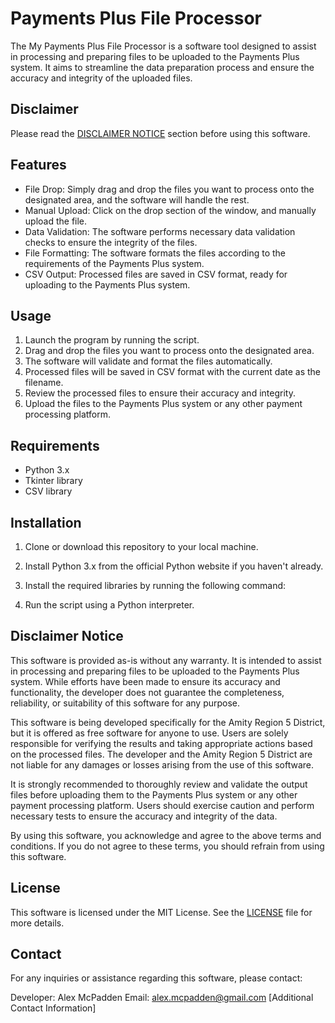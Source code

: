# Payments Plus File Processor

The My Payments Plus File Processor is a software tool designed to assist in processing and preparing files to be uploaded to the Payments Plus system. It aims to streamline the data preparation process and ensure the accuracy and integrity of the uploaded files.

## Disclaimer

Please read the [DISCLAIMER NOTICE](#disclaimer-notice) section before using this software.

## Features

- File Drop: Simply drag and drop the files you want to process onto the designated area, and the software will handle the rest.
- Manual Upload: Click on the drop section of the window, and manually upload the file.
- Data Validation: The software performs necessary data validation checks to ensure the integrity of the files.
- File Formatting: The software formats the files according to the requirements of the Payments Plus system.
- CSV Output: Processed files are saved in CSV format, ready for uploading to the Payments Plus system.

## Usage

1. Launch the program by running the script.
2. Drag and drop the files you want to process onto the designated area.
3. The software will validate and format the files automatically.
4. Processed files will be saved in CSV format with the current date as the filename.
5. Review the processed files to ensure their accuracy and integrity.
6. Upload the files to the Payments Plus system or any other payment processing platform.

## Requirements

- Python 3.x
- Tkinter library
- CSV library

## Installation

1. Clone or download this repository to your local machine.
2. Install Python 3.x from the official Python website if you haven't already.
3. Install the required libraries by running the following command:

4. Run the script using a Python interpreter.

## Disclaimer Notice

This software is provided as-is without any warranty. It is intended to assist in processing and preparing files to be uploaded to the Payments Plus system. While efforts have been made to ensure its accuracy and functionality, the developer does not guarantee the completeness, reliability, or suitability of this software for any purpose.

This software is being developed specifically for the Amity Region 5 District, but it is offered as free software for anyone to use. Users are solely responsible for verifying the results and taking appropriate actions based on the processed files. The developer and the Amity Region 5 District are not liable for any damages or losses arising from the use of this software.

It is strongly recommended to thoroughly review and validate the output files before uploading them to the Payments Plus system or any other payment processing platform. Users should exercise caution and perform necessary tests to ensure the accuracy and integrity of the data.

By using this software, you acknowledge and agree to the above terms and conditions. If you do not agree to these terms, you should refrain from using this software.

## License

This software is licensed under the MIT License. See the [LICENSE](LICENSE) file for more details.

## Contact

For any inquiries or assistance regarding this software, please contact:

Developer: Alex McPadden
Email: <alex.mcpadden@gmail.com>
[Additional Contact Information]
